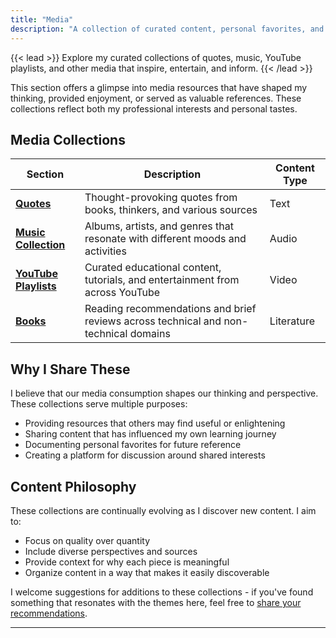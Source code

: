 ```yaml
---
title: "Media"
description: "A collection of curated content, personal favorites, and shared media resources"
---
```


{{< lead >}}
Explore my curated collections of quotes, music, YouTube playlists, and other media that inspire, entertain, and inform.
{{< /lead >}}

This section offers a glimpse into media resources that have shaped my thinking, provided enjoyment, or served as valuable references. These collections reflect both my professional interests and personal tastes.

## Media Collections

| Section | Description | Content Type |
|---------|-------------|--------------|
| [**Quotes**](/media/quotes/) | Thought-provoking quotes from books, thinkers, and various sources | Text |
| [**Music Collection**](/media/music/) | Albums, artists, and genres that resonate with different moods and activities | Audio |
| [**YouTube Playlists**](/media/youtube/) | Curated educational content, tutorials, and entertainment from across YouTube | Video |
| [**Books**](/media/books/) | Reading recommendations and brief reviews across technical and non-technical domains | Literature |

## Why I Share These

I believe that our media consumption shapes our thinking and perspective. These collections serve multiple purposes:

- Providing resources that others may find useful or enlightening
- Sharing content that has influenced my own learning journey
- Documenting personal favorites for future reference
- Creating a platform for discussion around shared interests

## Content Philosophy

These collections are continually evolving as I discover new content. I aim to:

- Focus on quality over quantity
- Include diverse perspectives and sources
- Provide context for why each piece is meaningful
- Organize content in a way that makes it easily discoverable

I welcome suggestions for additions to these collections - if you've found something that resonates with the themes here, feel free to [share your recommendations](mailto:milav.dabgar@gmail.com).

---
